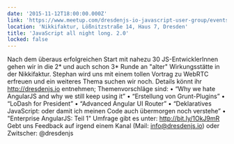 ```yaml
---
date: '2015-11-12T18:00:00.000Z'
link: 'https://www.meetup.com/dresdenjs-io-javascript-user-group/events/226380067'
location: 'Nikkifaktur, Lößnitzstraße 14, Haus 7, Dresden'
title: 'JavaScript all night long. 2.0'
locked: false
---
```

Nach dem überaus erfolgreichen Start mit nahezu 30 JS-EntwicklerInnen gehen wir in die 2* und auch schon 3* Runde an "alter" Wirkungsstätte in der Nikkifaktur. Stephan wird uns mit einem tollen Vortrag zu WebRTC erfreuen und ein weiteres Thema suchen wir noch. Details könnt ihr http://dresdenjs.io entnehmen; Themenvorschläge sind: • “Why we hate AngularJS and why we still keep using it” • “Erstellung von Grunt-Plugins” • “LoDash for President” • “Advanced Angular UI Router” • “Deklaratives JavaScript: oder damit ich meinen Code auch übermorgen noch verstehe” • "Enterprise AngularJS: Teil 1" Umfrage gibt es unter: http://bit.ly/1OkJ9mR Gebt uns Feedback auf irgend einem Kanal (Mail: info@dresdenjs.io) oder Zwitscher: @dresdenjs
